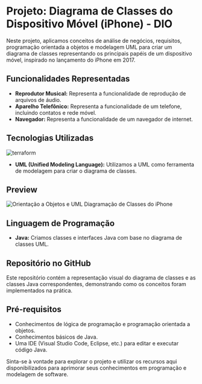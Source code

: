 # Projeto: Diagrama de Classes do Dispositivo Móvel (iPhone) - DIO

Neste projeto, aplicamos conceitos de análise de negócios, requisitos, programação orientada a objetos e modelagem UML para criar um diagrama de classes representando os principais papéis de um dispositivo móvel, inspirado no lançamento do iPhone em 2017.

## Funcionalidades Representadas

- **Reprodutor Musical:** Representa a funcionalidade de reprodução de arquivos de áudio.
- **Aparelho Telefônico:** Representa a funcionalidade de um telefone, incluindo contatos e rede móvel.
- **Navegador:** Representa a funcionalidade de um navegador de internet.

## Tecnologias Utilizadas
![terraform](https://img.shields.io/badge/-UML-white?style=for-the-badge&logo=UML&color=FABD14&logoColor=white)
- **UML (Unified Modeling Language):** Utilizamos a UML como ferramenta de modelagem para criar o diagrama de classes.

## Preview


![Orientação a Objetos e UML Diagramação de Classes do iPhone](https://github.com/caioaugustolima/UML_Classes_iPhone-DIO/assets/50187646/f0fc6119-abcc-4171-a47b-dc79b00b0b57)


## Linguagem de Programação

- **Java:** Criamos classes e interfaces Java com base no diagrama de classes UML.

## Repositório no GitHub

Este repositório contém a representação visual do diagrama de classes e as classes Java correspondentes, demonstrando como os conceitos foram implementados na prática.

## Pré-requisitos

- Conhecimentos de lógica de programação e programação orientada a objetos.
- Conhecimentos básicos de Java.
- Uma IDE (Visual Studio Code, Eclipse, etc.) para editar e executar código Java.

Sinta-se à vontade para explorar o projeto e utilizar os recursos aqui disponibilizados para aprimorar seus conhecimentos em programação e modelagem de software.

